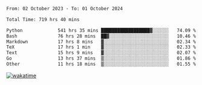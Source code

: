 <!--START_SECTION:waka-->

```txt
From: 02 October 2023 - To: 01 October 2024

Total Time: 719 hrs 40 mins

Python             541 hrs 35 mins ██████████████████▓░░░░░░   74.09 %
Bash               76 hrs 28 mins  ██▓░░░░░░░░░░░░░░░░░░░░░░   10.46 %
Markdown           17 hrs 8 mins   ▓░░░░░░░░░░░░░░░░░░░░░░░░   02.34 %
TeX                17 hrs 1 min    ▓░░░░░░░░░░░░░░░░░░░░░░░░   02.33 %
Text               15 hrs 9 mins   ▓░░░░░░░░░░░░░░░░░░░░░░░░   02.07 %
Go                 13 hrs 37 mins  ▒░░░░░░░░░░░░░░░░░░░░░░░░   01.86 %
Other              11 hrs 18 mins  ▒░░░░░░░░░░░░░░░░░░░░░░░░   01.55 %
```

<!--END_SECTION:waka-->
[![wakatime](https://wakatime.com/badge/user/5f89a63a-5294-4958-ad30-2b3455e63f2a.svg)](https://wakatime.com/@5f89a63a-5294-4958-ad30-2b3455e63f2a)
